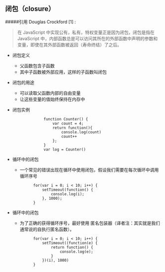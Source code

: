 ## 闭包（closure）
#####引用 Douglas Crockford [1] :
>在 JavaScript 中实现公有，私有，特权变量正是因为闭包，闭包是指在 JavaScript 中，内部函数总是可以访问其所在的外部函数中声明的参数和变量，即使在其外部函数被返回（寿命终结）了之后。

* 闭包定义
    * 父函数包含子函数
    * 其中子函数被外部应用，这样的子函数叫闭包
* 闭包的用途
    * 可以读取父函数内部的自由变量
    * 让这些变量的值始终保持在内存中
* 闭包实例

                    function Counter() {
                        var count = 4;
                        return function(){
                            console.log(count)
                            count++
                        };
                    }
                    var log = Counter()


* 循环中的闭包
    * 一个常见的错误出现在循环中使用闭包，假设我们需要在每次循环中调用循环序号


                for(var i = 0; i < 10; i++) {
                    setTimeout(function() {
                        console.log(i);
                    }, 1000);
                }
* 循环中的闭包
    * 为了正确的获得循环序号，最好使用 匿名包装器（译者注：其实就是我们通常说的自执行匿名函数）。



                for(var i = 0; i < 10; i++) {
                    setTimeout((function(e) {
                        return function() {
                            console.log(e);
                        }
                    })(i), 1000)
                }
